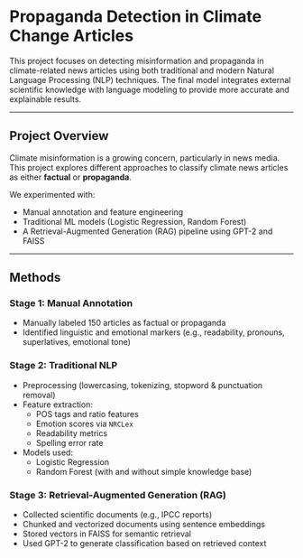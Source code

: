 # Propaganda Detection in Climate Change Articles

This project focuses on detecting misinformation and propaganda in climate-related news articles using both traditional and modern Natural Language Processing (NLP) techniques. The final model integrates external scientific knowledge with language modeling to provide more accurate and explainable results.

---

## Project Overview

Climate misinformation is a growing concern, particularly in news media. This project explores different approaches to classify climate news articles as either **factual** or **propaganda**.

We experimented with:
- Manual annotation and feature engineering
- Traditional ML models (Logistic Regression, Random Forest)
- A Retrieval-Augmented Generation (RAG) pipeline using GPT-2 and FAISS

---

## Methods

###  Stage 1: Manual Annotation
- Manually labeled 150 articles as factual or propaganda
- Identified linguistic and emotional markers (e.g., readability, pronouns, superlatives, emotional tone)

###  Stage 2: Traditional NLP
- Preprocessing (lowercasing, tokenizing, stopword & punctuation removal)
- Feature extraction:
  - POS tags and ratio features
  - Emotion scores via `NRCLex`
  - Readability metrics
  - Spelling error rate
- Models used:
  - Logistic Regression
  - Random Forest (with and without simple knowledge base)

### Stage 3: Retrieval-Augmented Generation (RAG)
- Collected scientific documents (e.g., IPCC reports)
- Chunked and vectorized documents using sentence embeddings
- Stored vectors in FAISS for semantic retrieval
- Used GPT-2 to generate classification based on retrieved context
